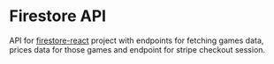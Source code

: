 # Firestore API
API for [firestore-react](https://github.com/RohanShrestha01/firestore-react) project with endpoints for fetching games data, prices data for those games and endpoint for stripe checkout session.
